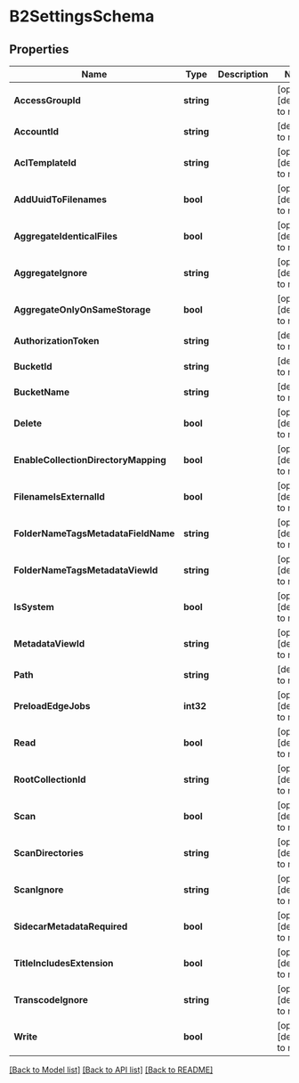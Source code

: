 # B2SettingsSchema

## Properties
Name | Type | Description | Notes
------------ | ------------- | ------------- | -------------
**AccessGroupId** | **string** |  | [optional] [default to null]
**AccountId** | **string** |  | [default to null]
**AclTemplateId** | **string** |  | [optional] [default to null]
**AddUuidToFilenames** | **bool** |  | [optional] [default to null]
**AggregateIdenticalFiles** | **bool** |  | [optional] [default to null]
**AggregateIgnore** | **string** |  | [optional] [default to null]
**AggregateOnlyOnSameStorage** | **bool** |  | [optional] [default to null]
**AuthorizationToken** | **string** |  | [default to null]
**BucketId** | **string** |  | [default to null]
**BucketName** | **string** |  | [default to null]
**Delete** | **bool** |  | [optional] [default to null]
**EnableCollectionDirectoryMapping** | **bool** |  | [optional] [default to null]
**FilenameIsExternalId** | **bool** |  | [optional] [default to null]
**FolderNameTagsMetadataFieldName** | **string** |  | [optional] [default to null]
**FolderNameTagsMetadataViewId** | **string** |  | [optional] [default to null]
**IsSystem** | **bool** |  | [optional] [default to null]
**MetadataViewId** | **string** |  | [optional] [default to null]
**Path** | **string** |  | [default to null]
**PreloadEdgeJobs** | **int32** |  | [optional] [default to null]
**Read** | **bool** |  | [optional] [default to null]
**RootCollectionId** | **string** |  | [optional] [default to null]
**Scan** | **bool** |  | [optional] [default to null]
**ScanDirectories** | **string** |  | [optional] [default to null]
**ScanIgnore** | **string** |  | [optional] [default to null]
**SidecarMetadataRequired** | **bool** |  | [optional] [default to null]
**TitleIncludesExtension** | **bool** |  | [optional] [default to null]
**TranscodeIgnore** | **string** |  | [optional] [default to null]
**Write** | **bool** |  | [optional] [default to null]

[[Back to Model list]](../README.md#documentation-for-models) [[Back to API list]](../README.md#documentation-for-api-endpoints) [[Back to README]](../README.md)


